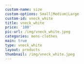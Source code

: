 ```yaml
---
custom-name: size
custom-options: Small|Medium|Large
custom-id: vneck_white
title: vneck_white
price: '100'
pic-url: /img/vneck_white.jpeg
categories: mens-clothes
main: true
type: vneck_white
layout: products
thumbnail: /img/vneck_white.jpeg
---
```


